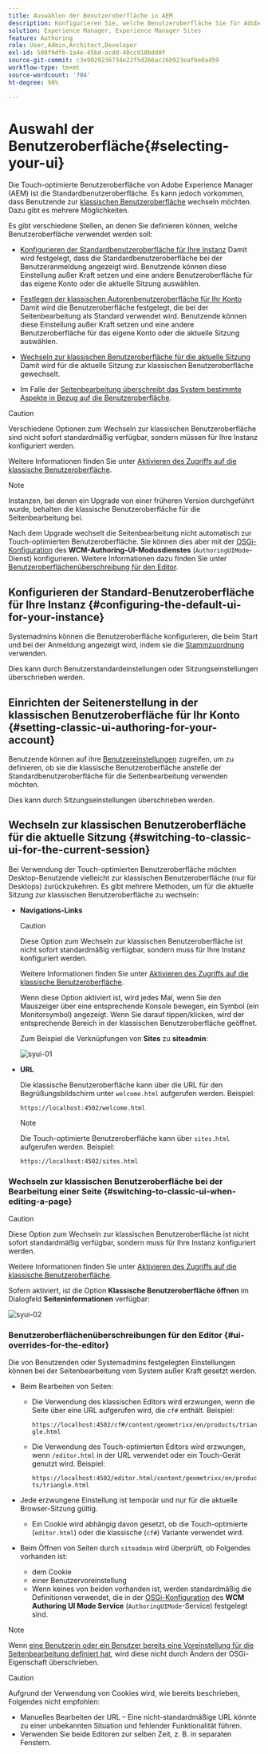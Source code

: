 ```yaml
---
title: Auswählen der Benutzeroberfläche in AEM
description: Konfigurieren Sie, welche Benutzeroberfläche Sie für Adobe Experience Manager 6.5 verwenden möchten.
solution: Experience Manager, Experience Manager Sites
feature: Authoring
role: User,Admin,Architect,Developer
exl-id: 508f9dfb-1a4e-45bd-acdd-48cc910bdd0f
source-git-commit: c3e9029236734e22f5d266ac26b923eafbe0a459
workflow-type: tm+mt
source-wordcount: '704'
ht-degree: 98%

---
```


# Auswahl der Benutzeroberfläche{#selecting-your-ui}

Die Touch-optimierte Benutzeroberfläche von Adobe Experience Manager (AEM) ist die Standardbenutzeroberfläche. Es kann jedoch vorkommen, dass Benutzende zur [klassischen Benutzeroberfläche](/help/sites-classic-ui-authoring/classicui.md) wechseln möchten. Dazu gibt es mehrere Möglichkeiten.

Es gibt verschiedene Stellen, an denen Sie definieren können, welche Benutzeroberfläche verwendet werden soll:

* [Konfigurieren der Standardbenutzeroberfläche für Ihre Instanz](#configuring-the-default-ui-for-your-instance)
Damit wird festgelegt, dass die Standardbenutzeroberfläche bei der Benutzeranmeldung angezeigt wird. Benutzende können diese Einstellung außer Kraft setzen und eine andere Benutzeroberfläche für das eigene Konto oder die aktuelle Sitzung auswählen.

* [Festlegen der klassischen Autorenbenutzeroberfläche für Ihr Konto](/help/sites-authoring/select-ui.md#setting-classic-ui-authoring-for-your-account)
Damit wird die Benutzeroberfläche festgelegt, die bei der Seitenbearbeitung als Standard verwendet wird. Benutzende können diese Einstellung außer Kraft setzen und eine andere Benutzeroberfläche für das eigene Konto oder die aktuelle Sitzung auswählen.

* [Wechseln zur klassischen Benutzeroberfläche für die aktuelle Sitzung](#switching-to-classic-ui-for-the-current-session)
Damit wird für die aktuelle Sitzung zur klassischen Benutzeroberfläche gewechselt.

* Im Falle der [Seitenbearbeitung überschreibt das System bestimmte Aspekte in Bezug auf die Benutzeroberfläche](#ui-overrides-for-the-editor).

>[!CAUTION]
>
>Verschiedene Optionen zum Wechseln zur klassischen Benutzeroberfläche sind nicht sofort standardmäßig verfügbar, sondern müssen für Ihre Instanz konfiguriert werden.
>
>Weitere Informationen finden Sie unter [Aktivieren des Zugriffs auf die klassische Benutzeroberfläche](/help/sites-administering/enable-classic-ui.md).

>[!NOTE]
>
>Instanzen, bei denen ein Upgrade von einer früheren Version durchgeführt wurde, behalten die klassische Benutzeroberfläche für die Seitenbearbeitung bei.
>
>Nach dem Upgrade wechselt die Seitenbearbeitung nicht automatisch zur Touch-optimierten Benutzeroberfläche. Sie können dies aber mit der [OSGi-Konfiguration](/help/sites-deploying/configuring-osgi.md) des **WCM-Authoring-UI-Modusdienstes** (`AuthoringUIMode`-Dienst) konfigurieren. Weitere Informationen dazu finden Sie unter [Benutzeroberflächenüberschreibung für den Editor](#ui-overrides-for-the-editor).

## Konfigurieren der Standard-Benutzeroberfläche für Ihre Instanz {#configuring-the-default-ui-for-your-instance}

Systemadmins können die Benutzeroberfläche konfigurieren, die beim Start und bei der Anmeldung angezeigt wird, indem sie die [Stammzuordnung](/help/sites-deploying/osgi-configuration-settings.md#daycqrootmapping) verwenden.

Dies kann durch Benutzerstandardeinstellungen oder Sitzungseinstellungen überschrieben werden.

## Einrichten der Seitenerstellung in der klassischen Benutzeroberfläche für Ihr Konto {#setting-classic-ui-authoring-for-your-account}

Benutzende können auf ihre [Benutzereinstellungen](/help/sites-authoring/user-properties.md#userpreferences) zugreifen, um zu definieren, ob sie die klassische Benutzeroberfläche anstelle der Standardbenutzeroberfläche für die Seitenbearbeitung verwenden möchten.

Dies kann durch Sitzungseinstellungen überschrieben werden.

## Wechseln zur klassischen Benutzeroberfläche für die aktuelle Sitzung {#switching-to-classic-ui-for-the-current-session}

Bei Verwendung der Touch-optimierten Benutzeroberfläche möchten Desktop-Benutzende vielleicht zur klassischen Benutzeroberfläche (nur für Desktops) zurückzukehren. Es gibt mehrere Methoden, um für die aktuelle Sitzung zur klassischen Benutzeroberfläche zu wechseln:

* **Navigations-Links**

  >[!CAUTION]
  >
  >Diese Option zum Wechseln zur klassischen Benutzeroberfläche ist nicht sofort standardmäßig verfügbar, sondern muss für Ihre Instanz konfiguriert werden.
  >
  >
  >Weitere Informationen finden Sie unter [Aktivieren des Zugriffs auf die klassische Benutzeroberfläche](/help/sites-administering/enable-classic-ui.md).

  Wenn diese Option aktiviert ist, wird jedes Mal, wenn Sie den Mauszeiger über eine entsprechende Konsole bewegen, ein Symbol (ein Monitorsymbol) angezeigt. Wenn Sie darauf tippen/klicken, wird der entsprechende Bereich in der klassischen Benutzeroberfläche geöffnet.

  Zum Beispiel die Verknüpfungen von **Sites** zu **siteadmin**: 

  ![syui-01](assets/syui-01.png)

* **URL**

  Die klassische Benutzeroberfläche kann über die URL für den Begrüßungsbildschirm unter `welcome.html` aufgerufen werden. Beispiel:

  `https://localhost:4502/welcome.html`

  >[!NOTE]
  >
  >Die Touch-optimierte Benutzeroberfläche kann über `sites.html` aufgerufen werden. Beispiel:
  >
  >
  >`https://localhost:4502/sites.html`

### Wechseln zur klassischen Benutzeroberfläche bei der Bearbeitung einer Seite {#switching-to-classic-ui-when-editing-a-page}

>[!CAUTION]
>
>Diese Option zum Wechseln zur klassischen Benutzeroberfläche ist nicht sofort standardmäßig verfügbar, sondern muss für Ihre Instanz konfiguriert werden.
>
>Weitere Informationen finden Sie unter [Aktivieren des Zugriffs auf die klassische Benutzeroberfläche](/help/sites-administering/enable-classic-ui.md).

Sofern aktiviert, ist die Option **Klassische Benutzeroberfläche öffnen** im Dialogfeld **Seiteninformationen** verfügbar: 

![syui-02](assets/syui-02.png)

### Benutzeroberflächenüberschreibungen für den Editor {#ui-overrides-for-the-editor}

Die von Benutzenden oder Systemadmins festgelegten Einstellungen können bei der Seitenbearbeitung vom System außer Kraft gesetzt werden.

* Beim Bearbeiten von Seiten:

   * Die Verwendung des klassischen Editors wird erzwungen, wenn die Seite über eine URL aufgerufen wird, die `cf#` enthält. Beispiel:

     `https://localhost:4502/cf#/content/geometrixx/en/products/triangle.html`

   * Die Verwendung des Touch-optimierten Editors wird erzwungen, wenn `/editor.html` in der URL verwendet oder ein Touch-Gerät genutzt wird. Beispiel:

     `https://localhost:4502/editor.html/content/geometrixx/en/products/triangle.html`

* Jede erzwungene Einstellung ist temporär und nur für die aktuelle Browser-Sitzung gültig.

   * Ein Cookie wird abhängig davon gesetzt, ob die Touch-optimierte (`editor.html`) oder die klassische (`cf#`) Variante verwendet wird.

* Beim Öffnen von Seiten durch `siteadmin` wird überprüft, ob Folgendes vorhanden ist:

   * dem Cookie
   * einer Benutzervoreinstellung
   * Wenn keines von beiden vorhanden ist, werden standardmäßig die Definitionen verwendet, die in der [OSGi-Konfiguration](/help/sites-deploying/configuring-osgi.md) des **WCM Authoring UI Mode Service** (`AuthoringUIMode`-Service) festgelegt sind.

>[!NOTE]
>
>Wenn [eine Benutzerin oder ein Benutzer bereits eine Voreinstellung für die Seitenbearbeitung definiert hat](#settingthedefaultauthoringuiforyouraccount), wird diese nicht durch Ändern der OSGi-Eigenschaft überschrieben.

>[!CAUTION]
>
>Aufgrund der Verwendung von Cookies wird, wie bereits beschrieben, Folgendes nicht empfohlen:
>
>* Manuelles Bearbeiten der URL – Eine nicht-standardmäßige URL könnte zu einer unbekannten Situation und fehlender Funktionalität führen.
>* Verwenden Sie beide Editoren zur selben Zeit, z. B. in separaten Fenstern.
